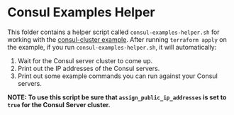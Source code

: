 # Consul Examples Helper

This folder contains a helper script called `consul-examples-helper.sh` for working with the 
[consul-cluster example](https://github.com/gruntwork-io/terraform-google-consul/examples/consul-cluster). After running `terraform apply` on the example, if you run 
`consul-examples-helper.sh`, it will automatically:

1. Wait for the Consul server cluster to come up.
1. Print out the IP addresses of the Consul servers.
1. Print out some example commands you can run against your Consul servers.

**NOTE: To use this script be sure that `assign_public_ip_addresses` is set to `true` for the Consul Server cluster.**
